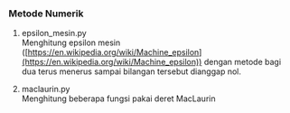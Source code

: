 ### Metode Numerik

1. epsilon_mesin.py  
   Menghitung epsilon mesin ([https://en.wikipedia.org/wiki/Machine_epsilon](https://en.wikipedia.org/wiki/Machine_epsilon)) dengan metode bagi dua terus menerus sampai bilangan tersebut dianggap nol.

2. maclaurin.py  
   Menghitung beberapa fungsi pakai deret MacLaurin


